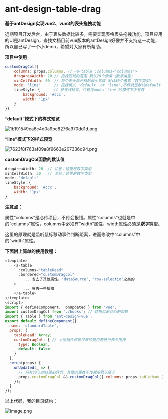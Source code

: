 # ant-design-table-drag
**基于antDesign实现vue2、vue3的表头拖拽功能**

近期项目开发后台，由于表头数据比较多，需要实现表格表头拖拽功能，项目应用的UI是antDesign，查找文档目前vue版本的antDesign好像并不支持这一功能，所以自己写了一个小demo，希望对大家有所帮助。

**项目中使用**

~~~javascript
customDragCol({
    columns: props.columns, // <a-table :columns="columns">
    dragAreaWidth: 20 // 拖拽区域的范围 默认20个像素（数字类型）
    minCellWidth: 30  // 每个表头单元格的最小宽度 默认30个像素（数字类型）
    mode: 'line'      // 拖拽模式 'default' or 'line',不传就是默认default
    lineStyle：{      // 参考线样式，只有在mode:'line'的模式下才有效
     	background: '#ccc',
        width: '1px'
	}     
})
~~~

**“default”模式下的样式预览**

![1b191549ea6c4d0a9bc8276a970dd1d.png](https://i.loli.net/2021/09/18/N9Y8WILaSf2Hxvi.png)

**“line”模式下的样式预览**

![7623f8f763af09a8f9663e207336d94.png](https://i.loli.net/2021/09/18/X5ZS8zAhF6i4Rrg.png)



**customDragCol函数的默认值**

```javascript
dragAreaWidth: 20  // 注意：这里是数字类型
minCellWidth: 30   // 注意：这里是数字类型
mode: 'default'
lineStyle：{
 	background: '#ccc',
    width: '1px'
}  
```

**注意点：**

​		属性“columns”是必传项目，不传会报错。属性“columns”也就是<a-table :columns="columns">中的“columns”属性，columns中必须有“width”属性，width属性必须是***数字***类型。

​		这里的原理就是监听鼠标移动事件判断距离，进而修改<a-table :columns="columns">中“columns”中的“width”属性。

**下面附上简单的使用教程：**

~~~javascript
<template>
    <a-table
      :columns="tableHead"
      :bordered="customDragCol"
		... 省去了其他属性，'dataSource'、'row-selectio'之类的
    >
    	... 省去一些插槽
    </a-table>
</template>
<script>
import { defineComponent,  onUpdated } from 'vue';
import customDragCol from './hooks'; // 这里就是我们的函数
import { Table } from 'ant-design-vue';
export default defineComponent({
  name: 'standardTable',
  props: {
    tableHead: Array,
    customDragCol: { // 上层组件传递过来的是否要进行表头拖拽
      type: Boolean,
      default: false
    }
  },
  setup(props) {
    onUpdated(_ => {
      // 只有columns是必传的，其他的属性不传就用默认值了
      props.customDragCol && customDragCol({ columns: props.tableHead });
    });
  }
});
~~~

以上代码，我的目录结构：

![image.png](https://i.loli.net/2021/09/18/TJCF63VPD2yurXH.png)
